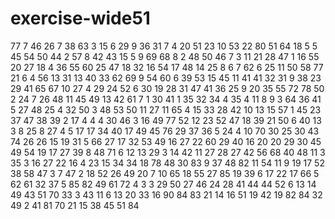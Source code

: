 # exercise-wide51
77
7
46
26
7
38
63
3
15
6
29
9
36
31
7
4
20
51
23
10
53
22
80
51
64
18
5
5
45
54
50
44
2
57
8
42
43
15
5
9
69
68
8
2
48
50
46
7
3
11
21
28
47
1
16
55
20
27
18
4
36
55
60
25
47
18
32
16
54
17
48
14
25
8
6
7
62
6
25
11
50
58
77
21
6
4
56
13
31
13
40
33
62
69
9
54
60
6
39
53
15
45
11
41
41
32
31
9
38
23
29
41
65
67
10
27
4
29
24
52
6
30
19
28
31
47
41
36
25
9
20
35
55
72
78
50
2
24
7
26
48
11
45
49
13
42
61
7
1
30
41
1
35
32
34
4
35
4
11
8
9
3
64
36
41
5
27
48
25
4
32
50
3
48
53
50
11
27
11
65
4
15
33
28
42
10
13
15
57
1
45
23
37
47
38
39
2
17
4
4
4
30
46
3
16
49
77
52
12
23
52
47
18
39
21
50
6
40
13
3
8
25
8
27
4
5
17
17
34
40
17
49
45
76
29
37
36
5
24
4
10
70
30
25
30
43
74
26
26
15
19
31
5
66
27
17
32
53
49
16
27
22
60
29
40
16
20
20
29
30
45
49
54
19
17
27
39
8
48
71
6
12
13
29
3
14
42
11
27
28
27
42
56
68
40
48
11
3
35
3
16
27
22
16
4
23
15
34
34
18
78
48
30
83
9
37
48
82
11
54
11
9
19
17
52
38
58
47
3
7
47
2
18
52
26
49
20
7
10
65
18
55
27
85
19
39
6
17
22
17
66
5
62
61
32
37
5
85
82
49
61
72
4
3
3
29
50
27
46
24
28
41
44
44
52
6
13
14
49
43
51
70
33
3
43
11
6
13
20
33
16
90
84
83
21
14
16
51
19
42
19
82
84
32
49
2
41
81
70
21
15
38
45
51
84
